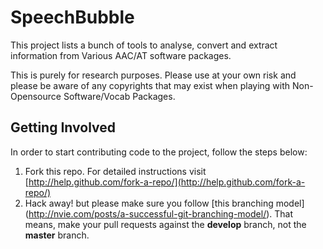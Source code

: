 SpeechBubble
=========

This project lists a bunch of tools to analyse, convert and extract information from Various AAC/AT software packages. 

This is purely for research purposes. Please use at your own risk and please be aware of any copyrights that may exist when playing with Non-Opensource Software/Vocab Packages.

Getting Involved
----------------

In order to start contributing code to the project, follow the steps below:

1. Fork this repo. For detailed instructions visit [http://help.github.com/fork-a-repo/](http://help.github.com/fork-a-repo/)
2. Hack away! but please make sure you follow [this branching model] (http://nvie.com/posts/a-successful-git-branching-model/). That means, make your pull requests against the **develop** branch, not the **master** branch.
